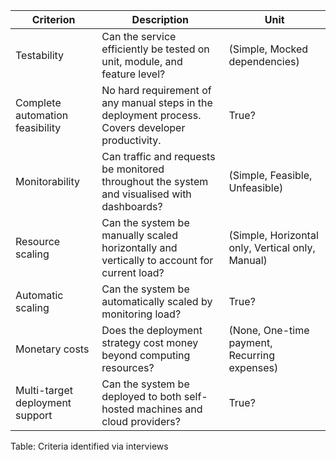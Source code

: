 | Criterion | Description | Unit
| ----------------------------- | ------------------------------------------- | --------------------
| Testability | Can the service efficiently be tested on unit, module, and feature level? | (Simple, Mocked dependencies)
| Complete automation feasibility | No hard requirement of any manual steps in the deployment process. Covers developer productivity. | True?
| Monitorability | Can traffic and requests be monitored throughout the system and visualised with dashboards? | (Simple, Feasible, Unfeasible)
| Resource scaling | Can the system be manually scaled horizontally and vertically to account for current load? | (Simple, Horizontal only, Vertical only, Manual)
| Automatic scaling | Can the system be automatically scaled by monitoring load? | True?
| Monetary costs | Does the deployment strategy cost money beyond computing resources? | (None, One-time payment, Recurring expenses)
| Multi-target deployment support | Can the system be deployed to both self-hosted machines and cloud providers? | True?

Table: Criteria identified via interviews
